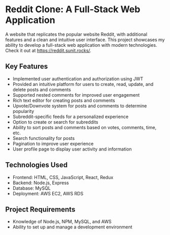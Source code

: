 # Reddit Clone: A Full-Stack Web Application

A website that replicates the popular website Reddit, with additional features and a clean and intuitive user interface. This project showcases my ability to develop a full-stack web application with modern technologies. Check it out at https://reddit.sunit.rocks/.

## Key Features

- Implemented user authentication and authorization using JWT
- Provided an intuitive platform for users to create, read, update, and delete posts and comments
- Supported nested comments for improved user engagement
- Rich text editor for creating posts and comments
- Upvote/Downvote system for posts and comments to determine popularity
- Subreddit-specific feeds for a personalized experience
- Option to create or search for subreddits
- Ability to sort posts and comments based on votes, comments, time, etc.
- Search functionality for posts
- Pagination to improve user experience
- User profile page to display user activity and information

## Technologies Used

- Frontend: HTML, CSS, JavaScript, React, Redux
- Backend: Node.js, Express
- Database: MySQL
- Deployment: AWS EC2, AWS RDS

## Project Requirements

- Knowledge of Node.js, NPM, MySQL, and AWS
- Ability to set up and manage a development environment
